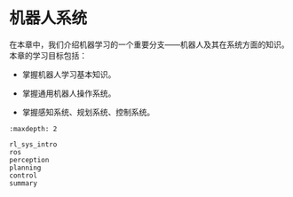 # 机器人系统

在本章中，我们介绍机器学习的一个重要分支——机器人及其在系统方面的知识。本章的学习目标包括：

- 掌握机器人学习基本知识。

- 掌握通用机器人操作系统。

- 掌握感知系统、规划系统、控制系统。

```toc
:maxdepth: 2

rl_sys_intro
ros
perception
planning
control
summary
```
